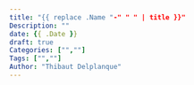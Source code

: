 ```yaml
---
title: "{{ replace .Name "-" " " | title }}"
Description: ""
date: {{ .Date }}
draft: true
Categories: ["",""]
Tags: ["",""]
Author: "Thibaut Delplanque"
---
```




